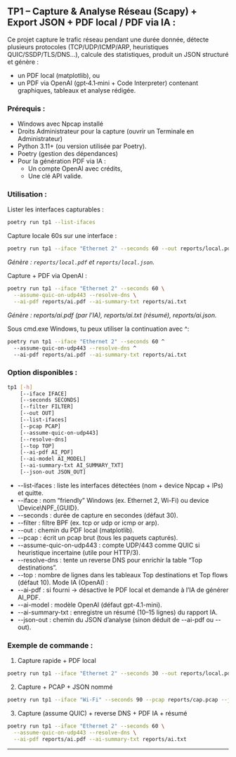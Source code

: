 ## TP1 – Capture & Analyse Réseau (Scapy) + Export JSON + PDF local / PDF via IA :

Ce projet capture le trafic réseau pendant une durée donnée, détecte plusieurs protocoles (TCP/UDP/ICMP/ARP, heuristiques QUIC/SSDP/TLS/DNS…), calcule des statistiques, produit un JSON structuré et génère :
- un PDF local (matplotlib), ou
- un PDF via OpenAI (gpt‑4.1‑mini + Code Interpreter) contenant graphiques, tableaux et analyse rédigée.

### Prérequis :

- Windows avec Npcap installé
- Droits Administrateur pour la capture (ouvrir un Terminale en Administrateur)
- Python 3.11+ (ou version utilisée par Poetry).
- Poetry (gestion des dépendances) 
- Pour la génération PDF via IA :
  - Un compte OpenAI avec crédits,
  - Une clé API valide.
 
### Utilisation :

Lister les interfaces capturables :
```bash
poetry run tp1 --list-ifaces
```

Capture locale 60s sur une interface :
```bash
poetry run tp1 --iface "Ethernet 2" --seconds 60 --out reports/local.pdf
```
*Génère : `reports/local.pdf` et `reports/local.json`.*

Capture + PDF via OpenAI :
```bash
poetry run tp1 --iface "Ethernet 2" --seconds 60 \
  --assume-quic-on-udp443 --resolve-dns \
  --ai-pdf reports/ai.pdf --ai-summary-txt reports/ai.txt
```
*Génère : reports/ai.pdf (par l’IA), reports/ai.txt (résumé), reports/ai.json.*

Sous cmd.exe Windows, tu peux utiliser la continuation avec ^:
```bash
poetry run tp1 --iface "Ethernet 2" --seconds 60 ^
  --assume-quic-on-udp443 --resolve-dns ^
  --ai-pdf reports/ai.pdf --ai-summary-txt reports/ai.txt
```

### Option disponibles :

```bash
tp1 [-h]
    [--iface IFACE]
    [--seconds SECONDS]
    [--filter FILTER]
    [--out OUT]
    [--list-ifaces]
    [--pcap PCAP]
    [--assume-quic-on-udp443]
    [--resolve-dns]
    [--top TOP]
    [--ai-pdf AI_PDF]
    [--ai-model AI_MODEL]
    [--ai-summary-txt AI_SUMMARY_TXT]
    [--json-out JSON_OUT]
```
- --list-ifaces : liste les interfaces détectées (nom + device Npcap + IPs) et quitte.
- --iface : nom “friendly” Windows (ex. Ethernet 2, Wi-Fi) ou device \Device\NPF_{GUID}.
- --seconds : durée de capture en secondes (défaut 30).
- --filter : filtre BPF (ex. tcp or udp or icmp or arp).
- --out : chemin du PDF local (matplotlib).
- --pcap : écrit un pcap brut (tous les paquets capturés).
- --assume-quic-on-udp443 : compte UDP/443 comme QUIC si heuristique incertaine (utile pour HTTP/3).
- --resolve-dns : tente un reverse DNS pour enrichir la table “Top destinations”.
- --top : nombre de lignes dans les tableaux Top destinations et Top flows (défaut 10).
Mode IA (OpenAI) :
- --ai-pdf : si fourni → désactive le PDF local et demande à l’IA de générer AI_PDF.
- --ai-model : modèle OpenAI (défaut gpt-4.1-mini).
- --ai-summary-txt : enregistre un résumé (10–15 lignes) du rapport IA.
- --json-out : chemin du JSON d’analyse (sinon déduit de --ai-pdf ou --out).

### Exemple de commande :

1) Capture rapide + PDF local
```bash
poetry run tp1 --iface "Ethernet 2" --seconds 30 --out reports/local.pdf
```
2) Capture + PCAP + JSON nommé
```bash
poetry run tp1 --iface "Wi-Fi" --seconds 90 --pcap reports/cap.pcap --json-out reports/cap.json --out reports/local.pdf
```
3) Capture (assume QUIC) + reverse DNS + PDF IA + résumé
```bash
poetry run tp1 --iface "Ethernet 2" --seconds 60 \
  --assume-quic-on-udp443 --resolve-dns \
  --ai-pdf reports/ai.pdf --ai-summary-txt reports/ai.txt
```
___

